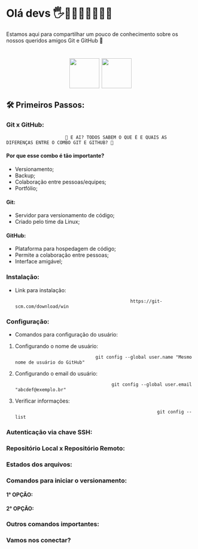 # Olá devs 🖐👩🏽‍💻👨🏽‍💻✨

Estamos aqui para compartilhar um pouco de conhecimento sobre os nossos queridos amigos Git e GitHub 🤩

</div align="middle">
<h1 align="center">

<img align="middle" src="https://cdn.jsdelivr.net/gh/devicons/devicon/icons/git/git-original.svg" width="80" height="80"/> <img align="middle" src="https://cdn.jsdelivr.net/gh/devicons/devicon/icons/github/github-original.svg" width="80" height="80"/> 

</h1>
</div>

## 🛠️ Primeiros Passos: 
### Git x GitHub:
 
                          🤔 E AI? TODOS SABEM O QUE É E QUAIS AS DIFERENÇAS ENTRE O COMBO GIT E GITHUB? 🤔 

  #### Por que esse combo é tão importante?
  * Versionamento;
  * Backup;
  * Colaboração entre pessoas/equipes;
  * Portfólio;
      
  #### Git:
  * Servidor para versionamento de código;
  * Criado pelo time da Linux;
  
  #### GitHub:
  * Plataforma para hospedagem de código;
  * Permite a colaboração entre pessoas;
  * Interface amigável;
  
### Instalação:
* Link para instalação:

                                                 https://git-scm.com/download/win
### Configuração:
* Comandos para configuração do usuário:
  
1) Configurando o nome de usuário:
   
                                     git config --global user.name "Mesmo nome de usuário do GitHub"
   
3) Configurando o email do usuário:
   
                                           git config --global user.email "abcdef@exemplo.br"
   
5) Verificar informações:
   
                                                            git config --list
   
### Autenticação via chave SSH:
### Repositório Local x Repositório Remoto:
### Estados dos arquivos:
### Comandos para iniciar o versionamento:
   #### 1° OPÇÃO:
   #### 2° OPÇÃO:
### Outros comandos importantes:
### Vamos nos conectar?
   



